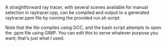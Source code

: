 A straightforward ray tracer, with several scenes available for manual selection in raytracer.cpp, can be compiled and output to a generated raytracer.ppm file by running the provided run.sh script.

Note that the file compiles using GCC, and the bash script attempts to open the .ppm file using GIMP. You can edit this to serve whatever purpose you want; that's just what I used.
